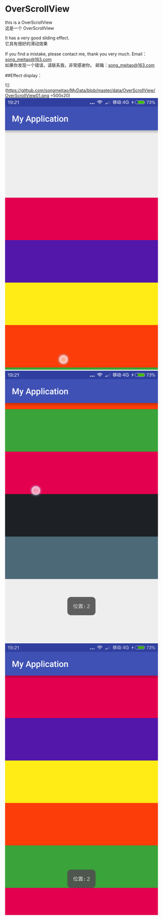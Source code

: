 # OverScrollView

this is a OverScrollView  
这是一个 OverScrollView


It has a very good sliding effect.  
它具有很好的滑动效果


If you find a mistake, please contact me, thank you very much.    Email：song_meitao@163.com  
如果你发现一个错误，请联系我，非常感谢你。                      邮箱：song_meitao@163.com  

##Effect display：

![](https://github.com/songmeitao/MyData/blob/master/data/OverScrollView/OverScrollView01.png =500x20)
![](https://github.com/songmeitao/MyData/blob/master/data/OverScrollView/OverScrollView02.png)
![](https://github.com/songmeitao/MyData/blob/master/data/OverScrollView/OverScrollView03.png)
![](https://github.com/songmeitao/MyData/blob/master/data/OverScrollView/OverScrollView04.png)  





